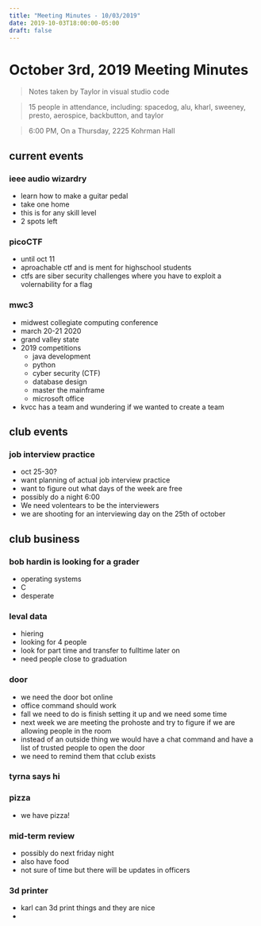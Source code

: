 ```yaml
---
title: "Meeting Minutes - 10/03/2019"
date: 2019-10-03T18:00:00-05:00
draft: false
---
```


# October 3rd, 2019 Meeting Minutes
> Notes taken by Taylor in visual studio code

> 15 people in attendance, including: spacedog, alu, kharl, sweeney, presto, aerospice, backbutton, and taylor

> 6:00 PM, On a Thursday, 2225 Kohrman Hall

## current events

### ieee audio wizardry
* learn how to make a guitar pedal
* take one home
* this is for any skill level
* 2 spots left

### picoCTF
* until oct 11
* aproachable ctf and is ment for highschool students
* ctfs are siber security challenges where you have to exploit a volernability for a flag

### mwc3
* midwest collegiate computing conference
* march 20-21 2020
* grand valley state
* 2019 competitions
  * java development
  * python
  * cyber security (CTF)
  * database design
  * master the mainframe
  * microsoft office
* kvcc has a team and wundering if we wanted to create a team

## club events

### job interview practice
* oct 25-30?
* want planning of actual job interview practice
* want to figure out what days of the week are free
* possibly do a night 6:00
* We need volentears to be the interviewers
* we are shooting for an interviewing day on the 25th of october

## club business

### bob hardin is looking for a grader
* operating systems
* C
* desperate 
### leval data
* hiering 
* looking for 4 people
* look for part time and transfer to fulltime later on 
* need people close to graduation

### door
* we need the door bot online
* office command should work
* fall we need to do is finish setting it up and we need some time
* next week we are meeting the prohoste and try to figure if we are allowing people in the room
* instead of an outside thing we would have a chat command and have a list of trusted people to open the door
* we need to remind them that cclub exists 

### tyrna says hi

### pizza
* we have pizza!

### mid-term review
* possibly do next friday night
* also have food
* not sure of time but there will be updates in officers

### 3d printer
* karl can 3d print things and they are nice
* 

